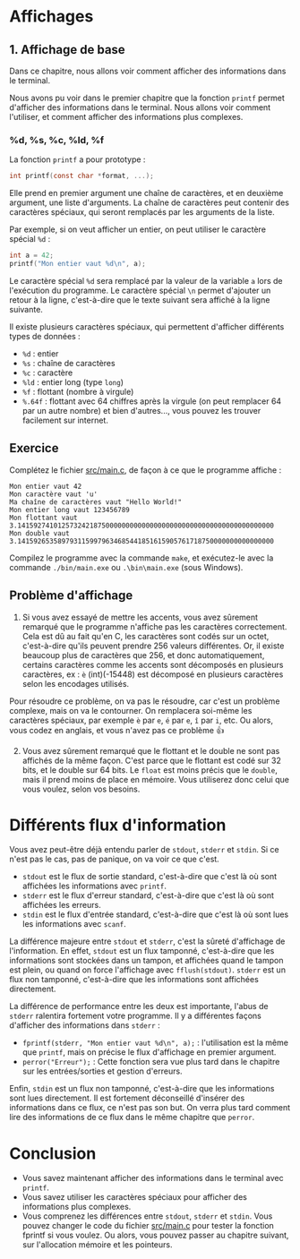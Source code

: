 
# Affichages

## 1. Affichage de base
Dans ce chapitre, nous allons voir comment afficher des informations dans le terminal.

Nous avons pu voir dans le premier chapitre que la fonction `printf` permet d'afficher des informations dans le terminal.
Nous allons voir comment l'utiliser, et comment afficher des informations plus complexes.

### %d, %s, %c, %ld, %f
La fonction `printf` a pour prototype :
```c
int printf(const char *format, ...);
```
Elle prend en premier argument une chaîne de caractères, et en deuxième argument, une liste d'arguments.
La chaîne de caractères peut contenir des caractères spéciaux, qui seront remplacés par les arguments de la liste.

Par exemple, si on veut afficher un entier, on peut utiliser le caractère spécial `%d` :
```c
int a = 42;
printf("Mon entier vaut %d\n", a);
```
Le caractère spécial `%d` sera remplacé par la valeur de la variable `a` lors de l'exécution du programme.
Le caractère spécial `\n` permet d'ajouter un retour à la ligne, c'est-à-dire que le texte suivant sera affiché à la ligne suivante.

Il existe plusieurs caractères spéciaux, qui permettent d'afficher différents types de données :
- `%d` : entier
- `%s` : chaîne de caractères
- `%c` : caractère
- `%ld` : entier long (type `long`)
- `%f` : flottant (nombre à virgule)
- `%.64f` : flottant avec 64 chiffres après la virgule (on peut remplacer 64 par un autre nombre)
et bien d'autres..., vous pouvez les trouver facilement sur internet.

## Exercice
Complétez le fichier [src/main.c](src/main.c), de façon à ce que le programme affiche :
```
Mon entier vaut 42
Mon caractère vaut 'u'
Ma chaîne de caractères vaut "Hello World!"
Mon entier long vaut 123456789
Mon flottant vaut 3.1415927410125732421875000000000000000000000000000000000000000000
Mon double vaut 3.1415926535897931159979634685441851615905761718750000000000000000
```
Compilez le programme avec la commande `make`, et exécutez-le avec
la commande `./bin/main.exe` ou `.\bin\main.exe` (sous Windows).

## Problème d'affichage
1. Si vous avez essayé de mettre les accents, vous avez sûrement remarqué que le programme n'affiche pas les caractères correctement.
Cela est dû au fait qu'en C, les caractères sont codés sur un octet, c'est-à-dire qu'ils peuvent prendre 256 valeurs différentes.
Or, il existe beaucoup plus de caractères que 256, et donc automatiquement, certains caractères comme les accents sont
décomposés en plusieurs caractères, ex : `è` (int)(-15448) est décomposé en plusieurs caractères selon les encodages utilisés.

Pour résoudre ce problème, on va pas le résoudre, car c'est un problème complexe, mais on va le contourner.
On remplacera soi-même les caractères spéciaux, par exemple `è` par `e`, `é` par `e`, `î` par `i`, etc.
Ou alors, vous codez en anglais, et vous n'avez pas ce problème 👍

2. Vous avez sûrement remarqué que le flottant et le double ne sont pas affichés de la même façon.
C'est parce que le flottant est codé sur 32 bits, et le double sur 64 bits.
Le `float` est moins précis que le `double`, mais il prend moins de place en mémoire.
Vous utiliserez donc celui que vous voulez, selon vos besoins.



# Différents flux d'information
Vous avez peut-être déjà entendu parler de `stdout`, `stderr` et `stdin`.
Si ce n'est pas le cas, pas de panique, on va voir ce que c'est.
- `stdout` est le flux de sortie standard, c'est-à-dire que c'est là où sont affichées les informations avec `printf`.
- `stderr` est le flux d'erreur standard, c'est-à-dire que c'est là où sont affichées les erreurs.
- `stdin` est le flux d'entrée standard, c'est-à-dire que c'est là où sont lues les informations avec `scanf`.

La différence majeure entre `stdout` et `stderr`, c'est la sûreté d'affichage de l'information.
En effet, `stdout` est un flux tamponné, c'est-à-dire que les informations sont stockées dans un tampon,
et affichées quand le tampon est plein, ou quand on force l'affichage avec `fflush(stdout)`.
`stderr` est un flux non tamponné, c'est-à-dire que les informations sont affichées directement.

La différence de performance entre les deux est importante, l'abus de `stderr` ralentira fortement votre programme.
Il y a différentes façons d'afficher des informations dans `stderr` :
- `fprintf(stderr, "Mon entier vaut %d\n", a);` : l'utilisation est la même que `printf`, mais on précise le flux d'affichage en premier argument.
- `perror("Erreur");` : Cette fonction sera vue plus tard dans le chapitre sur les entrées/sorties et gestion d'erreurs.

Enfin, `stdin` est un flux non tamponné, c'est-à-dire que les informations sont lues directement.
Il est fortement déconseillé d'insérer des informations dans ce flux, ce n'est pas son but.
On verra plus tard comment lire des informations de ce flux dans le même chapitre que `perror`.



# Conclusion
- Vous savez maintenant afficher des informations dans le terminal avec `printf`.
- Vous savez utiliser les caractères spéciaux pour afficher des informations plus complexes.
- Vous comprenez les différences entre `stdout`, `stderr` et `stdin`.
Vous pouvez changer le code du fichier [src/main.c](src/main.c) pour tester la fonction fprintf si vous voulez.
Ou alors, vous pouvez passer au chapitre suivant, sur l'allocation mémoire et les pointeurs.


